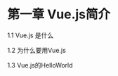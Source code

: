 #                                                 第一章 Vue.js简介

1.1  Vue.js 是什么

1.2 为什么要用Vue.js

1.3 Vue.js的HelloWorld

